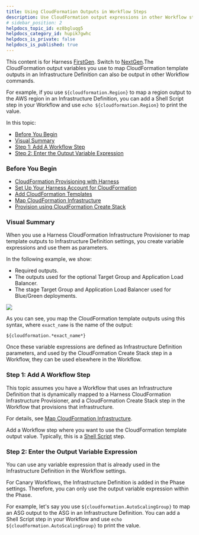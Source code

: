 ```yaml
---
title: Using CloudFormation Outputs in Workflow Steps
description: Use CloudFormation output expressions in other Workflow steps.
# sidebar_position: 2
helpdocs_topic_id: ez8bgluqg5
helpdocs_category_id: hupik7gwhc
helpdocs_is_private: false
helpdocs_is_published: true
---
```


This content is for Harness [FirstGen](/docs/get-started/harness-first-gen-vs-harness-next-gen.md). Switch to [NextGen](/docs/continuous-delivery/cd-infrastructure/cloudformation-infra/cloud-formation-how-tos.md).The CloudFormation output variables you use to map CloudFormation template outputs in an Infrastructure Definition can also be output in other Workflow commands.

For example, if you use `${cloudformation.Region}` to map a region output to the AWS region in an Infrastructure Definition, you can add a Shell Script step in your Workflow and use `echo ${cloudformation.Region}` to print the value.

In this topic:

* [Before You Begin](using-cloudformation-outputs-in-workflow-steps.md#before-you-begin)
* [Visual Summary](#visual_summary)
* [Step 1: Add A Workflow Step](#step_1_add_a_workflow_step)
* [Step 2: Enter the Output Variable Expression](#step_2_enter_the_output_variable_expression)

### Before You Begin

* [CloudFormation Provisioning with Harness](../../concepts-cd/deployment-types/cloud-formation-provisioning-with-harness.md)
* [Set Up Your Harness Account for CloudFormation](cloud-formation-account-setup.md)
* [Add CloudFormation Templates](add-cloud-formation-templates.md)
* [Map CloudFormation Infrastructure](map-cloud-formation-infrastructure.md)
* [Provision using CloudFormation Create Stack](provision-cloudformation-create-stack.md)

### Visual Summary

When you use a Harness CloudFormation Infrastructure Provisioner to map template outputs to Infrastructure Definition settings, you create variable expressions and use them as parameters.

In the following example, we show:

* Required outputs.
* The outputs used for the optional Target Group and Application Load Balancer.
* The stage Target Group and Application Load Balancer used for Blue/Green deployments.

![](./static/using-cloudformation-outputs-in-workflow-steps-04.png)

As you can see, you map the CloudFormation template outputs using this syntax, where `exact_name` is the name of the output:


```
${cloudformation.*exact_name*}
```
Once these variable expressions are defined as Infrastructure Definition parameters, and used by the CloudFormation Create Stack step in a Workflow, they can be used elsewhere in the Workflow.

### Step 1: Add A Workflow Step

This topic assumes you have a Workflow that uses an Infrastructure Definition that is dynamically mapped to a Harness CloudFormation Infrastructure Provisioner, and a CloudFormation Create Stack step in the Workflow that provisions that infrastructure.

For details, see [Map CloudFormation Infrastructure](map-cloud-formation-infrastructure.md).

Add a Workflow step where you want to use the CloudFormation template output value. Typically, this is a [Shell Script](../../model-cd-pipeline/workflows/capture-shell-script-step-output.md) step.

### Step 2: Enter the Output Variable Expression

You can use any variable expression that is already used in the Infrastructure Definition in the Workflow settings.

For Canary Workflows, the Infrastructure Definition is added in the Phase settings. Therefore, you can only use the output variable expression within the Phase.

For example, let's say you use `${cloudformation.AutoScalingGroup}` to map an ASG output to the ASG in an Infrastructure Definition. You can add a Shell Script step in your Workflow and use `echo ${cloudformation.AutoScalingGroup}` to print the value.

